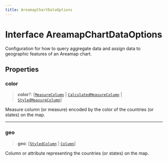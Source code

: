 ```yaml
---
title: AreamapChartDataOptions
---
```


# Interface AreamapChartDataOptions

Configuration for how to query aggregate data and assign data
to geographic features of an Areamap chart.

## Properties

### color

> **color**?: [[`MeasureColumn`](../../sdk-data/interfaces/interface.MeasureColumn.md) \| [`CalculatedMeasureColumn`](../../sdk-data/interfaces/interface.CalculatedMeasureColumn.md) \| [`StyledMeasureColumn`](interface.StyledMeasureColumn.md)]

Measure column (or measure) encoded by the color of the countries (or states) on the map.

***

### geo

> **geo**: [[`StyledColumn`](interface.StyledColumn.md) \| [`Column`](../../sdk-data/interfaces/interface.Column.md)]

Column or attribute representing the countries (or states) on the map.
